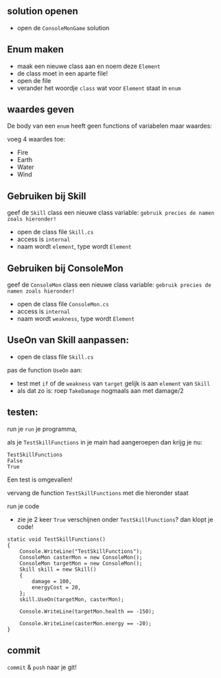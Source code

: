 ## solution openen

- open de `ConsoleMonGame` solution

## Enum maken

- maak een nieuwe class aan en noem deze `Element`
- de class moet in een aparte file!
- open de file
- verander het woordje `class` wat voor `Element` staat in `enum`

## waardes geven

De body van een `enum` heeft geen functions of variabelen maar waardes:

voeg 4 waardes toe:
- Fire
- Earth
- Water
- Wind


## Gebruiken bij Skill



geef de `Skill` class een nieuwe class variable:
`gebruik precies de namen zoals hieronder!`

- open de class file `Skill.cs`
- access is `internal`
- naam wordt `element`, type wordt `Element`

## Gebruiken bij ConsoleMon



geef de `ConsoleMon` class een nieuwe class variable:
`gebruik precies de namen zoals hieronder!`

- open de class file `ConsoleMon.cs`
- access is `internal`
- naam wordt `weakness`, type wordt `Element`

## UseOn van Skill aanpassen:

- open de class file `Skill.cs`

pas de function `UseOn` aan:
- test met `if` of de `weakness` van `target` gelijk is aan `element` van `Skill`
- als dat zo is: roep `TakeDamage` nogmaals aan met damage/2
## testen:

run je `run` je programma,

als je `TestSkillFunctions` in je main had aangeroepen dan krijg je nu:

```
TestSkillFunctions
False
True
```

Een test is omgevallen!

vervang de function `TestSkillFunctions` met die hieronder staat

run je code

- zie je 2 keer `True` verschijnen onder `TestSkillFunctions`? dan klopt je code!


```
static void TestSkillFunctions()
{
    Console.WriteLine("TestSkillFunctions");
    ConsoleMon casterMon = new ConsoleMon();
    ConsoleMon targetMon = new ConsoleMon();
    Skill skill = new Skill()
    {
        damage = 100,
        energyCost = 20,
    };
    skill.UseOn(targetMon, casterMon);

    Console.WriteLine(targetMon.health == -150);

    Console.WriteLine(casterMon.energy == -20);
}
```

## commit

`commit` & `push` naar je git!